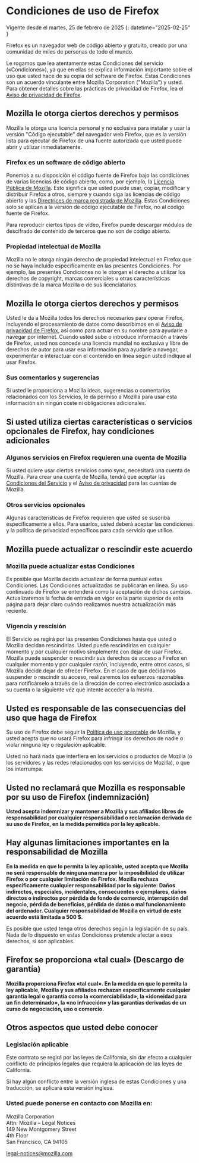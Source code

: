 ﻿# Condiciones de uso de Firefox

Vigente desde el martes, 25 de febrero de 2025
{: datetime="2025-02-25" }

Firefox es un navegador web de código abierto y gratuito, creado por una comunidad de miles de personas de todo el mundo.

Le rogamos que lea atentamente estas Condiciones del servicio («Condiciones»), ya que en ellas se explica información importante sobre el uso que usted hace de su copia del software de Firefox. Estas Condiciones son un acuerdo vinculante entre Mozilla Corporation ("Mozilla") y usted. Para obtener detalles sobre las prácticas de privacidad de Firefox, lea el [Aviso de privacidad de Firefox](https://www.mozilla.org/privacy/firefox/).

## Mozilla le otorga ciertos derechos y permisos

Mozilla le otorga una licencia personal y no exclusiva para instalar y usar la versión "Código ejecutable" del navegador web Firefox, que es la versión lista para ejecutar de Firefox de una fuente autorizada que usted puede abrir y utilizar inmediatamente.

### Firefox es un software de código abierto

Ponemos a su disposición el código fuente de Firefox bajo las condiciones de varias licencias de código abierto, como, por ejemplo, la [Licencia Pública de Mozilla](https://www.mozilla.org/MPL/). Esto significa que usted puede usar, copiar, modificar y distribuir Firefox a otros, siempre y cuando siga las licencias de código abierto y las [Directrices de marca registrada de Mozilla](https://www.mozilla.org/foundation/trademarks/policy/). Estas Condiciones solo se aplican a la versión de código ejecutable de Firefox, no al código fuente de Firefox.

Para reproducir ciertos tipos de vídeo, Firefox puede descargar módulos de descifrado de contenido de terceros que no son de código abierto.

### Propiedad intelectual de Mozilla

Mozilla no le otorga ningún derecho de propiedad intelectual en Firefox que no se haya incluido específicamente en las presentes Condiciones. Por ejemplo, las presentes Condiciones no le otorgan el derecho a utilizar los derechos de copyright, marcas comerciales u otras características distintivas de la marca Mozilla o de sus licenciatarios.

## Mozilla le otorga ciertos derechos y permisos

Usted le da a Mozilla todos los derechos necesarios para operar Firefox, incluyendo el procesamiento de datos como describimos en el [Aviso de privacidad de Firefox](https://www.mozilla.org/privacy/firefox/), así como para actuar en su nombre para ayudarle a navegar por internet. Cuando usted sube o introduce información a través de Firefox, usted nos concede una licencia mundial no exclusiva y libre de derechos de autor para usar esa información para ayudarle a navegar, experimentar e interactuar con el contenido en línea según usted indique al usar Firefox.

### Sus comentarios y sugerencias

Si usted le proporciona a Mozilla ideas, sugerencias o comentarios relacionados con los Servicios, le da permiso a Mozilla para usar esta información sin ningún coste ni obligaciones adicionales.

## Si usted utiliza ciertas características o servicios opcionales de Firefox, hay condiciones adicionales

### Algunos servicios en Firefox requieren una cuenta de Mozilla

Si usted quiere usar ciertos servicios como sync, necesitará una cuenta de Mozilla. Para crear una cuenta de Mozilla, tendrá que aceptar las [Condiciones del Servicio](https://www.mozilla.org/about/legal/terms/services/) y el [Aviso de privacidad](https://www.mozilla.org/privacy/mozilla-accounts/) para las cuentas de Mozilla.

### Otros servicios opcionales

Algunas características de Firefox requieren que usted se suscriba específicamente a ellos. Para usarlos, usted deberá aceptar las condiciones y la política de privacidad específicos para cada servicio que utilice.

## Mozilla puede actualizar o rescindir este acuerdo

### Mozilla puede actualizar estas Condiciones

Es posible que Mozilla decida actualizar de forma puntual estas Condiciones. Las Condiciones actualizadas se publicarán en línea. Su uso continuado de Firefox se entenderá como la aceptación de dichos cambios. Actualizaremos la fecha de entrada en vigor en la parte superior de esta página para dejar claro cuándo realizamos nuestra actualización más reciente.

### Vigencia y rescisión

El Servicio se regirá por las presentes Condiciones hasta que usted o Mozilla decidan rescindirlas. Usted puede rescindirlas en cualquier momento y por cualquier motivo simplemente con dejar de usar Firefox. Mozilla puede suspender o rescindir sus derechos de acceso a Firefox en cualquier momento y por cualquier razón, incluyendo, entre otros casos, si Mozilla decide dejar de ofrecer Firefox. En el caso de que decidamos suspender o rescindir su acceso, realizaremos los esfuerzos razonables para notificárselo a través de la dirección de correo electrónico asociada a su cuenta o la siguiente vez que intente acceder a la misma.

## Usted es responsable de las consecuencias del uso que haga de Firefox

Su uso de Firefox debe seguir la [Política de uso aceptable](https://www.mozilla.org/about/legal/acceptable-use/) de Mozilla, y usted acepta que no usará Firefox para infringir los derechos de nadie o violar ninguna ley o regulación aplicable.

Usted no hará nada que interfiera en los servicios o productos de Mozilla (o los servidores y las redes relacionados con los servicios de Mozilla), o que los interrumpa.

## Usted no reclamará que Mozilla es responsable por su uso de Firefox (indemnización)

**Usted acepta indemnizar y mantener a Mozilla y sus afiliados libres de responsabilidad por cualquier responsabilidad o reclamación derivada de su uso de Firefox, en la medida permitida por la ley aplicable.**

## Hay algunas limitaciones importantes en la responsabilidad de Mozilla

**En la medida en que lo permita la ley aplicable, usted acepta que Mozilla no será responsable de ninguna manera por la imposibilidad de utilizar Firefox o por cualquier limitación de Firefox. Mozilla rechaza específicamente cualquier responsabilidad por lo siguiente: Daños indirectos, especiales, incidentales, consecuentes o ejemplares, daños directos o indirectos por pérdida de fondo de comercio, interrupción del negocio, pérdida de beneficios, pérdida de datos o mal funcionamiento del ordenador. Cualquier responsabilidad de Mozilla en virtud de este acuerdo está limitada a 500 $.**

Es posible que usted tenga otros derechos según la legislación de su país. Nada de lo dispuesto en estas Condiciones pretende afectar a esos derechos, si son aplicables.

## Firefox se proporciona «tal cual» (Descargo de garantía)

**Mozilla proporciona Firefox «tal cual». En la medida en que lo permita la ley aplicable, Mozilla y sus afiliados rechazan específicamente cualquier garantía legal o garantía como la «comerciabilidad», la «idoneidad para un fin determinado», la «no infracción» y las garantías derivadas de un curso de negociación, uso o comercio.**

## Otros aspectos que usted debe conocer

### Legislación aplicable

Este contrato se regirá por las leyes de California, sin dar efecto a cualquier conflicto de principios legales que requiera la aplicación de las leyes de California.

Si hay algún conflicto entre la versión inglesa de estas Condiciones y una traducción, se aplicará esta versión inglesa.

### Usted puede ponerse en contacto con Mozilla en:

Mozilla Corporation <br>
Attn: Mozilla – Legal Notices <br>
149 New Montgomery Street <br>
4th Floor <br>
San Francisco, CA 94105

legal-notices@mozilla.com

